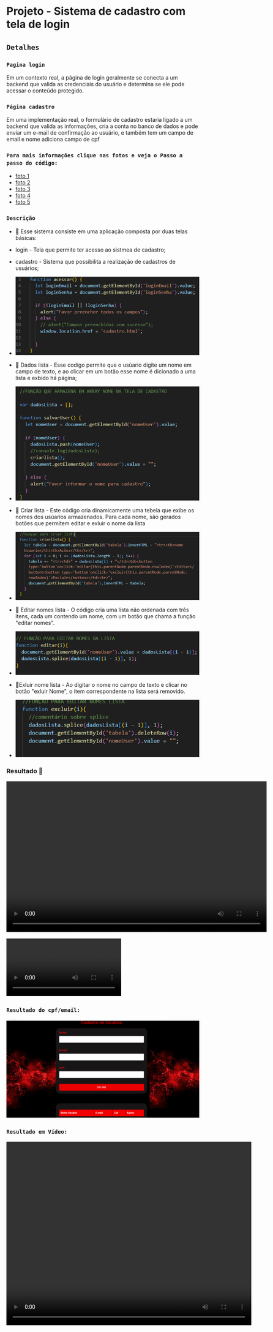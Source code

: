 # Projeto - Sistema de cadastro com tela de login
## `` Detalhes ``
### ``Pagina login``
Em um contexto real, a página de login geralmente se conecta a um backend que valida as credenciais do usuário e determina se ele pode acessar o conteúdo protegido.

### ``Página cadastro``
Em uma implementação real, o formulário de cadastro estaria ligado a um backend que valida as informações, cria a conta no banco de dados e pode enviar um e-mail de confirmação ao usuário, e também tem um campo de email e nome
adiciona campo de cpf

 
 ### ``Para mais informações clique nas fotos e veja o Passo a passo do código:``
 * [foto 1](https://github.com/GabyAlves01mg/login-cad/blob/main/img/passo1.png)
 * [foto 2](https://github.com/GabyAlves01mg/login-cad/blob/main/img/passo2.png)
 * [foto 3](https://github.com/GabyAlves01mg/login-cad/blob/main/img/passo3.png)
 * [foto 4](https://github.com/GabyAlves01mg/login-cad/blob/main/img/passo4.png)
 * [foto 5](https://github.com/GabyAlves01mg/login-cad/blob/main/img/passo5.png)


### ``Descrição``

* 🥇 Esse sistema consiste em uma aplicação composta por duas telas básicas:

* login - Tela que permite ter acesso ao sistmea de cadastro;
* cadastro - Sistema que possibilita a realização de cadastros de usuários;

* ![](img/funcao-acessar.png)


* 🥈 Dados lista - Esse codígo permite que o usúario digite um nome em campo de texto, e ao clicar 
em um botão esse nome é dicionado a uma lista e exbido há página;
 
 * ![](img/value.png)

* 🥉 Criar lista - Este código cria dinamicamente uma tebela que exibe os nomes dos usúarios armazenados.
Para cada nome, são gerados botões que permitem editar e exluir o nome da lista

 * ![](img/criarLista.png)

* 🏅 Editar nomes lista - O código cria uma lista não ordenada 
 com três itens, cada um contendo um nome, com um botão que chama a função "editar nomes".

 * ![](img/nomes.png)

 * 🏅Exluir nome lista - Ao digitar o nome no campo de texto e clicar no botão "exluir Nome", o item correspondente na lista será removido.

* ![](img/exluir.png)


### Resultado 🩷

<video width="680" height="394" controls>
  <source src="img/resultado1.mp4" type="video/mp4">
</video>

![](../login-cad/img/resultado1.mp4)

### ``Resultado do cpf/email:``
![](img/resultado.png)
### ``Resultado em Vídeo:``  

<video width="640" height="480" controls>
  <source src="img/resultado.mp4" type="video/mp4">
</video>


